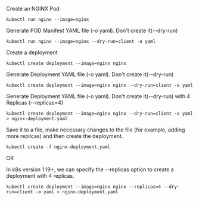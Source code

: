 Create an NGINX Pod
```
kubectl run nginx --image=nginx
```
Generate POD Manifest YAML file (-o yaml). Don't create it(--dry-run)
```
kubectl run nginx --image=nginx --dry-run=client -o yaml
```
Create a deployment

```
kubectl create deployment --image=nginx nginx
```

Generate Deployment YAML file (-o yaml). Don't create it(--dry-run)

```
kubectl create deployment --image=nginx nginx --dry-run=client -o yaml
```

Generate Deployment YAML file (-o yaml). Don't create it(--dry-run) with 4 Replicas (--replicas=4)

```
kubectl create deployment --image=nginx nginx --dry-run=client -o yaml > nginx-deployment.yaml
```

Save it to a file, make necessary changes to the file (for example, adding more replicas) and then create the deployment.


```
kubectl create -f nginx-deployment.yaml
```

OR

In k8s version 1.19+, we can specify the --replicas option to create a deployment with 4 replicas.

```
kubectl create deployment --image=nginx nginx --replicas=4 --dry-run=client -o yaml > nginx-deployment.yaml 
```
